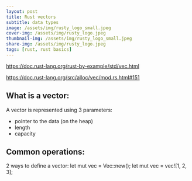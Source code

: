 ```yaml
---
layout: post
title: Rust vectors
subtitle: data types
image: /assets/img/rusty_logo_small.jpeg
cover-img: /assets/img/rusty_logo.jpeg
thumbnail-img: /assets/img/rusty_logo_small.jpeg
share-img: /assets/img/rusty_logo.jpeg
tags: [rust, rust basics]
---
```





https://doc.rust-lang.org/rust-by-example/std/vec.html

https://doc.rust-lang.org/src/alloc/vec/mod.rs.html#151


## What is a vector:

A vector is represented using 3 parameters:

- pointer to the data (on the heap)
- length
- capacity



## Common operations:

2 ways to define a vector:
let mut vec = Vec::new();
let mut vec = vec![1, 2, 3];